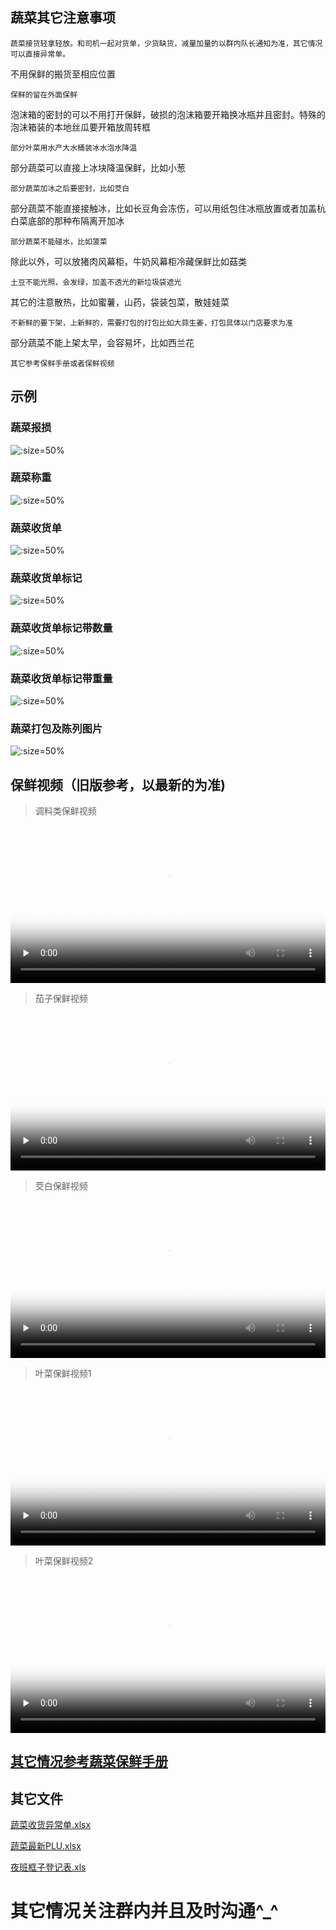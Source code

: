 ## 蔬菜其它注意事项

	蔬菜接货轻拿轻放。和司机一起对货单，少货缺货，减量加量的以群内队长通知为准，其它情况可以直接异常单。

不用保鲜的搬货至相应位置

	保鲜的留在外面保鲜

泡沫箱的密封的可以不用打开保鲜，破损的泡沫箱要开箱换冰瓶并且密封。特殊的泡沫箱装的本地丝瓜要开箱放周转框

	部分叶菜用水产大水桶装冰水泡水降温

部分蔬菜可以直接上冰块降温保鲜，比如小葱

	部分蔬菜加冰之后要密封，比如茭白

部分蔬菜不能直接接触冰，比如长豆角会冻伤，可以用纸包住冰瓶放置或者加盖杭白菜底部的那种布隔离开加冰

	部分蔬菜不能碰水，比如菠菜

除此以外，可以放猪肉风幕柜，牛奶风幕柜冷藏保鲜比如菇类

	土豆不能光照，会发绿，加盖不透光的新垃圾袋遮光

其它的注意散热，比如蜜薯，山药，袋装包菜，散娃娃菜

	不新鲜的要下架，上新鲜的，需要打包的打包比如大蒜生姜，打包具体以门店要求为准

部分蔬菜不能上架太早，会容易坏，比如西兰花

	其它参考保鲜手册或者保鲜视频

## 示例

### 蔬菜报损

![](https://gitee.com/GaloisFields/WORKFLOWS4COMPANY/raw/master/resources/pic/common/示例蔬菜报损.jpeg ':size=50%')

### 蔬菜称重

![](https://gitee.com/GaloisFields/WORKFLOWS4COMPANY/raw/master/resources/pic/common/示例蔬菜称重.jpeg ':size=50%')

### 蔬菜收货单

![](https://gitee.com/GaloisFields/WORKFLOWS4COMPANY/raw/master/resources/pic/common/示例蔬菜收货单.jpeg ':size=50%')

### 蔬菜收货单标记

![](https://gitee.com/GaloisFields/WORKFLOWS4COMPANY/raw/master/resources/pic/common/示例蔬菜收货单标记.jpeg ':size=50%')

### 蔬菜收货单标记带数量

![](https://gitee.com/GaloisFields/WORKFLOWS4COMPANY/raw/master/resources/pic/common/示例蔬菜收货单标记带数量.jpeg ':size=50%')

### 蔬菜收货单标记带重量

![](https://gitee.com/GaloisFields/WORKFLOWS4COMPANY/raw/master/resources/pic/common/示例蔬菜收货单标记带重量.jpeg ':size=50%')

### 蔬菜打包及陈列图片

![](https://gitee.com/GaloisFields/WORKFLOWS4COMPANY/raw/master/resources/pic/common/示例蔬菜打包及陈列图片.jpeg ':size=50%')


## 保鲜视频（旧版参考，以最新的为准)



>  调料类保鲜视频

<video id="video" width=100%  controls="" preload="none" poster="https://gitcode.net/GaloisField/WORKFLOWS4COMPANY/-/raw/master/resources/pic/logo/视频封面1.png"><source id="mp4" src="https://gitcode.net/GaloisField/WORKFLOWS4COMPANY/-/raw/master/resources/pic/common/调料类保鲜.mp4" type="video/mp4"></videos>



>  茄子保鲜视频

<video id="video" width=100%  controls="" preload="none" poster="https://gitcode.net/GaloisField/WORKFLOWS4COMPANY/-/raw/master/resources/pic/logo/视频封面2.png"><source id="mp4" src="https://gitcode.net/GaloisField/WORKFLOWS4COMPANY/-/raw/master/resources/pic/common/茄子保鲜.mp4" type="video/mp4"></videos>



>  茭白保鲜视频

<video id="video" width=100%  controls="" preload="none" poster="https://gitcode.net/GaloisField/WORKFLOWS4COMPANY/-/raw/master/resources/pic/logo/视频封面3.png"><source id="mp4" src="https://gitcode.net/GaloisField/WORKFLOWS4COMPANY/-/raw/master/resources/pic/common/茭白保鲜.mp4" type="video/mp4"></videos>



>  叶菜保鲜视频1

<video id="video" width=100%   controls="" preload="none" poster="https://gitcode.net/GaloisField/WORKFLOWS4COMPANY/-/raw/master/resources/pic/logo/视频封面4.png"><source id="mp4" src="https://gitcode.net/GaloisField/WORKFLOWS4COMPANY/-/raw/master/resources/pic/common/叶菜保鲜1.mp4" type="video/mp4"></videos>


>  叶菜保鲜视频2

<video id="video" width=100%  controls="" preload="none" poster="https://gitcode.net/GaloisField/WORKFLOWS4COMPANY/-/raw/master/resources/pic/logo/视频封面6.png"><source id="mp4" src="https://gitcode.net/GaloisField/WORKFLOWS4COMPANY/-/raw/master/resources/pic/common/叶菜保鲜2.mp4" type="video/mp4"></videos>

## [其它情况参考蔬菜保鲜手册](./initwithmarkdown/common/蔬菜保鲜手册.md)


## 其它文件

<p><a href="https://hanwall.github.io/WORKFLOWS4COMPANY/resources/files/official/蔬菜收货异常单.xlsx">蔬菜收货异常单.xlsx</a></p>
<p><a href="https://hanwall.github.io/WORKFLOWS4COMPANY/resources/files/official/蔬菜最新PLU.xlsx">蔬菜最新PLU.xlsx</a></p>
<p><a href="https://hanwall.github.io/WORKFLOWS4COMPANY/resources/files/official/夜班框子登记表.xls">夜班框子登记表.xls</a></p>



# 其它情况关注群内并且及时沟通^_^
